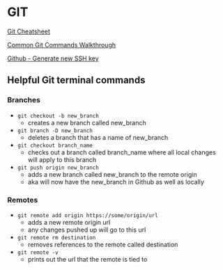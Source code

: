 # GIT 

<a href="https://education.github.com/git-cheat-sheet-education.pdf" target="_blank">Git Cheatsheet</a>

[Common Git Commands Walkthrough](./common_git_commands.md)

<a href="https://docs.github.com/en/authentication/connecting-to-github-with-ssh/generating-a-new-ssh-key-and-adding-it-to-the-ssh-agent" target="_blank">Github - Generate new SSH key</a>

## Helpful Git terminal commands 
### Branches
* ```git checkout -b new_branch```
    - creates a new branch called new_branch
* ```git branch -D new_branch```
    - deletes a branch that has a name of new_branch
* ```git checkout branch_name```
    - checks out a branch called branch_name where all local changes will apply to this branch
* ```git push origin new_branch```
    - adds a new branch called new_branch to the remote origin 
    - aka will now have the new_branch in Github as well as locally

### Remotes
* ```git remote add origin https://some/origin/url```
    - adds a new remote origin url
    - any changes pushed up will go to this url
* ```git remote rm destination```
    - removes references to the remote called destination
* ```git remote -v```
    - prints out the url that the remote is tied to
